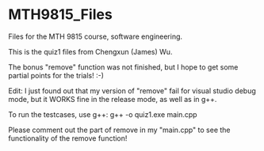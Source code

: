 # MTH9815_Files
Files for the MTH 9815 course, software engineering.

This is the quiz1 files from Chengxun (James) Wu.

The bonus "remove" function was not finished, but I hope to get some partial points for the trials! :-)

Edit: I just found out that my version of "remove" fail for visual studio debug mode, but it WORKS fine in the release mode, as well as in g++.

To run the testcases, use g++: g++ -o quiz1.exe main.cpp

Please comment out the part of remove in my "main.cpp" to see the functionality of the remove function!
